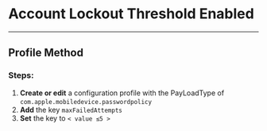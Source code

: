 # Account Lockout Threshold Enabled
------------------------------------
## Profile Method
### Steps:

1. **Create or edit** a configuration profile with the PayLoadType of
```com.apple.mobiledevice.passwordpolicy```
2. **Add** the key ```maxFailedAttempts```
3. **Set** the key to ```< value ≤5 >```


